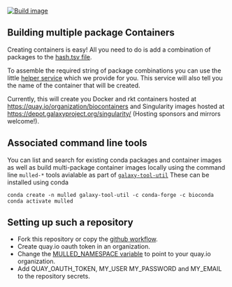 [![Build image](https://github.com/BioContainers/multi-package-containers/workflows/Build%20image/badge.svg)](https://github.com/BioContainers/multi-package-containers/actions?query=workflow%3A%22Build+image%22)

## Building multiple package Containers

Creating containers is easy! All you need to do is add a combination of packages to the
[hash.tsv file](https://github.com/BioContainers/multi-package-containers/blob/master/combinations/hash.tsv).

To assemble the required string of package combinations you can use the little
[helper service](https://biocontainers.pro/#/multipackage) 
which we provide for you. This service will also tell you the name of the container that will be created.

Currently, this will create you Docker and rkt containers hosted at https://quay.io/organization/biocontainers and 
Singularity images hosted at https://depot.galaxyproject.org/singularity/ (Hosting sponsors and mirrors welcome!).

## Associated command line tools

You can list and search for existing conda packages and container images as well as build multi-package container images locally 
using the command line `mulled-*` tools avialable as part of [`galaxy-tool-util`](https://pypi.org/project/galaxy-tool-util/) 
These can be installed using conda 

```
conda create -n mulled galaxy-tool-util -c conda-forge -c bioconda
conda activate mulled
```

## Setting up such a repository

 - Fork this repository or copy the [github workflow](https://github.com/BioContainers/multi-package-containers/blob/master/.github/workflows/ci.yaml).
 - Create quay.io oauth token in an organization.
 - Change the [MULLED_NAMESPACE variable](https://github.com/BioContainers/multi-package-containers/blob/master/.github/workflows/ci.yaml#L4) to point to your quay.io organization.
 - Add QUAY_OAUTH_TOKEN, MY_USER MY_PASSWORD and MY_EMAIL to the repository secrets.
